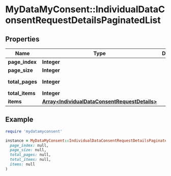# MyDataMyConsent::IndividualDataConsentRequestDetailsPaginatedList

## Properties

| Name | Type | Description | Notes |
| ---- | ---- | ----------- | ----- |
| **page_index** | **Integer** |  | [optional] |
| **page_size** | **Integer** |  | [optional] |
| **total_pages** | **Integer** |  | [optional][readonly] |
| **total_items** | **Integer** |  | [optional] |
| **items** | [**Array&lt;IndividualDataConsentRequestDetails&gt;**](IndividualDataConsentRequestDetails.md) |  | [optional] |

## Example

```ruby
require 'mydatamyconsent'

instance = MyDataMyConsent::IndividualDataConsentRequestDetailsPaginatedList.new(
  page_index: null,
  page_size: null,
  total_pages: null,
  total_items: null,
  items: null
)
```

